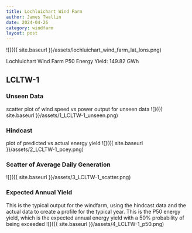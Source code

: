 ```yaml
---
title: Lochluichart Wind Farm
author: James Twallin
date: 2024-04-26
category: windfarm
layout: post
---
```

![]({{ site.baseurl }}/assets/lochluichart_wind_farm_lat_lons.png)

Lochluichart Wind Farm P50 Energy Yield: 149.82 GWh

LCLTW-1
-------------
### Unseen Data 
scatter plot of wind speed vs power output for unseen data
![]({{ site.baseurl }}/assets/1_LCLTW-1_unseen.png)
### Hindcast 
plot of predicted vs actual energy yield
![]({{ site.baseurl }}/assets/2_LCLTW-1_pcey.png)
### Scatter of Average Daily Generation 

![]({{ site.baseurl }}/assets/3_LCLTW-1_scatter.png)
### Expected Annual Yield 
This is the typical output for the windfarm, using the hindcast data and the actual data to create a profile for the typical year. This is the P50 energy yield, which is the expected annual energy yield with a 50% probability of being exceeded
![]({{ site.baseurl }}/assets/4_LCLTW-1_p50.png)

